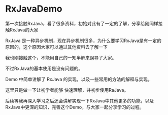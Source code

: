 # RxJavaDemo

第一次接触RxJava，看了很多资料，初始对此有了一定的了解，分享给刚同样接触RxJava的大家

RxJava 是一种异步机制，现在异步机制很多，为什么要学习RxJava是有一定的原因的，这个原因大家可以通过其他资料去了解一下

我也刚接触这个，不能用自己的一知半解来误导了大家。

不过RxJava的基本使用是没有问题的。

Demo 中简单讲解了 RxJava 的实现，以及一些常用的方法的解释与实现。

这里只是做一下让初学者能够 快速理解，并初步使用RaJava。

后续等我再深入学习之后还会讲解实现一下RxJava中其他更多的功能，以及RxJava中更深的知识，完善这个Demo，与大家一起分享学习的过程。
